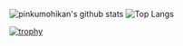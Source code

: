 ![pinkumohikan's github stats](https://github-readme-stats.vercel.app/api?username=nizi24&count_private=true&show_icons=true&theme=default)
![Top Langs](https://github-readme-stats.vercel.app/api/top-langs/?username=nizi24&theme=default)

[![trophy](https://github-profile-trophy.vercel.app/?username=nizi24)](https://github.com/ryo-ma/github-profile-trophy)
